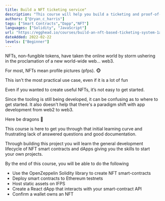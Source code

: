 ```yaml
---
title: Build a NFT ticketing service"
description: "This course will help you build a ticketing and proof-of-attendance service complete with wallet QR code scanning, using Solidity and React"
authors: ["@ryan_c_harris"]
tags: ["Smart Contracts","Dapp","NFT"]
languages: ["Solidity", "JavaScript"]
url: "https://egghead.io/courses/build-an-nft-based-ticketing-system-1a2f387c"
dateAdded: 2022-02-22
levels: ["Beginner"]
---
```


NFTs, non-fungible tokens, have taken the online world by storm ushering in the proclamation of a new world-wide web... web3.

For most, NFTs mean profile pictures (pfps). 🐵

This isn't the most practical use case, even if it is a lot of fun

Even if you wanted to create useful NFTs, it’s not easy to get started.

Since the tooling is still being developed, it can be confusing as to where to get started. It also doesn't help that there's a paradigm shift with app development from web2 to web3.

Here be dragons 🐉

This course is here to get you through that initial learning curve and frustrating lack of answered questions and good documentation.

Through building this project you will learn the general development lifecycle of NFT smart contracts and dApps giving you the skills to start your own projects.

By the end of this course, you will be able to do the following

- Use the OpenZeppelin Solidity library to create NFT smart-contracts
- Deploy smart contracts to Ethereum testnets
- Host static assets on IFPS
- Create a React dApp that interacts with your smart-contract API
- Confirm a wallet owns an NFT